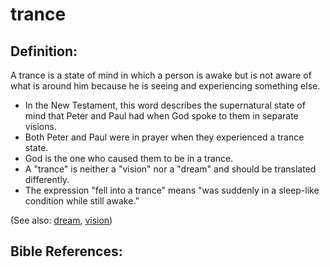 # trance #

## Definition: ##

A trance is a state of mind in which a person is awake but is not aware of what is around him because he is seeing and experiencing something else.

* In the New Testament, this word describes the supernatural state of mind that Peter and Paul had when God spoke to them in separate visions.
* Both Peter and Paul were in prayer when they experienced a trance state.
* God is the one who caused them to be in a trance.
* A "trance" is neither a "vision" nor a "dream" and should be translated differently.
* The expression "fell into a trance" means "was suddenly in a sleep-like condition while still awake.”


(See also: [dream](../other/dream.md), [vision](../other/vision.md))

## Bible References: ##